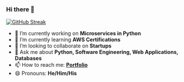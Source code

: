 ### Hi there 👋

[![GitHub Streak](https://streak-stats.demolab.com?user=mearjunsingh&theme=gruvbox&mode=weekly)](https://git.io/streak-stats)

- 🔭 I’m currently working on **Microservices in Python**
- 🌱 I’m currently learning **AWS Certifications**
- 👯 I’m looking to collaborate on **Startups**
- 💬 Ask me about **Python, Software Engineering, Web Applications, Databases**
- 📫 How to reach me: **[Portfolio](https://arjunsingh.com.np/)**
- 😄 Pronouns: **He/Him/His**

